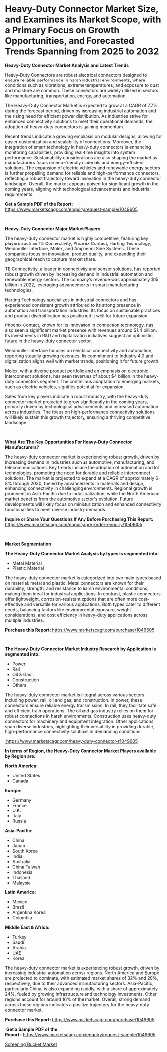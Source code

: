 <p><h1>Heavy-Duty Connector Market Size, and Examines its Market Scope, with a Primary Focus on Growth Opportunities, and Forecasted Trends Spanning from 2025 to 2032</h1></p><p><strong>Heavy-Duty Connector Market Analysis and Latest Trends</strong></p>
<p><p>Heavy-Duty Connectors are robust electrical connectors designed to ensure reliable performance in harsh industrial environments, where conditions such as vibrations, extreme temperatures, and exposure to dust and moisture are common. These connectors are widely utilized in sectors like manufacturing, transportation, energy, and automation.</p><p>The Heavy-Duty Connector Market is expected to grow at a CAGR of 7.7% during the forecast period, driven by increasing industrial automation and the rising need for efficient power distribution. As industries strive for enhanced connectivity solutions to meet their operational demands, the adoption of heavy-duty connectors is gaining momentum. </p><p>Recent trends indicate a growing emphasis on modular designs, allowing for easier customization and scalability of connections. Moreover, the integration of smart technology in heavy-duty connectors is enhancing monitoring capabilities, providing real-time insights into system performance. Sustainability considerations are also shaping the market as manufacturers focus on eco-friendly materials and energy-efficient solutions. The expansion of electric vehicles and renewable energy sectors is further propelling demand for reliable and high-performance connectors, reflecting a robust trajectory toward innovation in the heavy-duty connector landscape. Overall, the market appears poised for significant growth in the coming years, aligning with technological advancements and industrial requirements.</p></p>
<p><strong>Get a Sample PDF of the Report:&nbsp;</strong> <a href="https://www.marketscagr.com/enquiry/request-sample/1049605?utm_campaign=3561&utm_medium=2&utm_source=Github&utm_content=ia&utm_term=09042025&utm_id=heavy-duty-connector">https://www.marketscagr.com/enquiry/request-sample/1049605</a></p>
<p>&nbsp;</p>
<p><strong>Heavy-Duty Connector Major Market Players</strong></p>
<p><p>The heavy-duty connector market is highly competitive, featuring key players such as TE Connectivity, Phoenix Contact, Harting Technology, Weidmüller Interface, Molex, and Amphenol Sine Systems. These companies focus on innovation, product quality, and expanding their geographical reach to capture market share.</p><p>TE Connectivity, a leader in connectivity and sensor solutions, has reported robust growth driven by increasing demand in industrial automation and renewable energy sectors. The company’s revenue was approximately $15 billion in 2022, leveraging advancements in smart manufacturing technologies.</p><p>Harting Technology specializes in industrial connectors and has experienced consistent growth attributed to its strong presence in automation and transportation industries. Its focus on sustainable practices and product diversification has positioned it well for future expansion.</p><p>Phoenix Contact, known for its innovation in connection technology, has also seen a significant market presence with revenues around $1.4 billion. Its investments in R&D and digitalization initiatives suggest an optimistic future in the heavy-duty connector sector.</p><p>Weidmüller Interface focuses on electrical connectivity and automation, reporting steadily growing revenues. Its commitment to Industry 4.0 and digitalization aligns well with market trends, positioning it for future growth.</p><p>Molex, with a diverse product portfolio and an emphasis on electronic interconnect solutions, has seen revenues of about $4 billion in the heavy-duty connectors segment. The continuous adaptation to emerging markets, such as electric vehicles, signifies potential for expansion.</p><p>Sales from key players indicate a robust industry, with the heavy-duty connector market projected to grow significantly in the coming years, primarily driven by technological advancements and increased automation across industries. The focus on high-performance connectivity solutions will likely sustain this growth trajectory, ensuring a thriving competitive landscape.</p></p>
<p>&nbsp;</p>
<p><strong>What Are The Key Opportunities For Heavy-Duty Connector Manufacturers?</strong></p>
<p><p>The heavy-duty connector market is experiencing robust growth, driven by increasing demand in industries such as automotive, manufacturing, and telecommunications. Key trends include the adoption of automation and IoT technologies, promoting the need for durable and reliable interconnect solutions. The market is projected to expand at a CAGR of approximately 6-8% through 2030, fueled by advancements in materials and design, enhancing connectivity in challenging environments. Regional growth is prominent in Asia-Pacific due to industrialization, while the North American market benefits from the automotive sector's evolution. Future developments will likely focus on miniaturization and enhanced connectivity functionalities to meet diverse industry demands.</p></p>
<p><strong>Inquire or Share Your Questions If Any Before Purchasing This Report:</strong> <a href="https://www.marketscagr.com/enquiry/pre-order-enquiry/1049605?utm_campaign=3561&utm_medium=2&utm_source=Github&utm_content=ia&utm_term=09042025&utm_id=heavy-duty-connector">https://www.marketscagr.com/enquiry/pre-order-enquiry/1049605</a></p>
<p>&nbsp;</p>
<p><strong>Market Segmentation</strong></p>
<p><strong>The Heavy-Duty Connector Market Analysis by types is segmented into:</strong></p>
<p><ul><li>Metal Material</li><li>Plastic Material</li></ul></p>
<p><p>The heavy-duty connector market is categorized into two main types based on material: metal and plastic. Metal connectors are known for their durability, strength, and resistance to harsh environmental conditions, making them ideal for industrial applications. In contrast, plastic connectors offer lightweight, corrosion-resistant options that are often more cost-effective and versatile for various applications. Both types cater to different needs, balancing factors like environmental exposure, weight considerations, and cost efficiency in heavy-duty applications across multiple industries.</p></p>
<p><strong>Purchase this Report:&nbsp;</strong><a href="https://www.marketscagr.com/purchase/1049605?utm_campaign=3561&utm_medium=2&utm_source=Github&utm_content=ia&utm_term=09042025&utm_id=heavy-duty-connector">https://www.marketscagr.com/purchase/1049605</a></p>
<p>&nbsp;</p>
<p><strong>The Heavy-Duty Connector Market Industry Research by Application is segmented into:</strong></p>
<p><ul><li>Power</li><li>Rail</li><li>Oil & Gas</li><li>Construction</li><li>Others</li></ul></p>
<p><p>The heavy-duty connector market is integral across various sectors including power, rail, oil and gas, and construction. In power, these connectors ensure reliable energy transmission. In rail, they facilitate safe and efficient train operations. The oil and gas industry relies on them for robust connections in harsh environments. Construction uses heavy-duty connectors for machinery and equipment integration. Other applications span diverse industries, highlighting their versatility in providing durable, high-performance connectivity solutions in demanding conditions.</p></p>
<p><a href="https://www.marketscagr.com/heavy-duty-connector-r1049605?utm_campaign=3561&utm_medium=2&utm_source=Github&utm_content=ia&utm_term=09042025&utm_id=heavy-duty-connector">&nbsp;https://www.marketscagr.com/heavy-duty-connector-r1049605</a></p>
<p><strong>In terms of Region, the Heavy-Duty Connector Market Players available by Region are:</strong></p>
<p>
    <p> <strong> North America: </strong>
        <ul>
            <li>United States</li>
            <li>Canada</li>
        </ul>
        </p> 
    <p> <strong> Europe: </strong>
        <ul>
            <li>Germany</li>
            <li>France</li>
            <li>U.K.</li>
            <li>Italy</li>
            <li>Russia</li>
        </ul>
        </p> 
    <p> <strong> Asia-Pacific: </strong>
        <ul>
            <li>China</li>
            <li>Japan</li>
            <li>South Korea</li>
            <li>India</li>
            <li>Australia</li>
            <li>China Taiwan</li>
            <li>Indonesia</li>
            <li>Thailand</li>
            <li>Malaysia</li>
        </ul>
        </p> 
    <p> <strong> Latin America: </strong>
        <ul>
            <li>Mexico</li>
            <li>Brazil</li>
            <li>Argentina Korea</li>
            <li>Colombia</li>
        </ul>
        </p> 
    <p> <strong> Middle East & Africa: </strong>
        <ul>
            <li>Turkey</li>
            <li>Saudi</li>
            <li>Arabia</li>
            <li>UAE</li>
            <li>Korea</li>
        </ul>
    </p>
    </p>
<p><p>The heavy-duty connector market is experiencing robust growth, driven by increasing industrial automation across regions. North America and Europe are projected to dominate, with estimated market shares of 32% and 28%, respectively, due to their advanced manufacturing sectors. Asia-Pacific, particularly China, is also expanding rapidly, with a share of approximately 24%, fueled by growing infrastructure and technology investments. Other regions account for around 16% of the market. Overall, strong demand across these regions indicates a positive trajectory for the heavy-duty connector market.</p></p>
<p><strong>Purchase this Report: </strong><a href="https://www.marketscagr.com/purchase/1049605?utm_campaign=3561&utm_medium=2&utm_source=Github&utm_content=ia&utm_term=09042025&utm_id=heavy-duty-connector">https://www.marketscagr.com/purchase/1049605</a></p>
<p>&nbsp;<strong>Get a Sample PDF of the Report:&nbsp;&nbsp;</strong><a href="https://www.marketscagr.com/enquiry/request-sample/1049605?utm_campaign=3561&utm_medium=2&utm_source=Github&utm_content=ia&utm_term=09042025&utm_id=heavy-duty-connector">https://www.marketscagr.com/enquiry/request-sample/1049605</a></p>
<p><strong></strong></p>
<p><p><a href="https://github.com/mudgeadamsvx/Market-Research-Report-List-1/blob/main/screening-bucket-market.md?utm_campaign=3561&utm_medium=2&utm_source=Github&utm_content=ia&utm_term=09042025&utm_id=heavy-duty-connector">Screening Bucket Market</a></p></p>